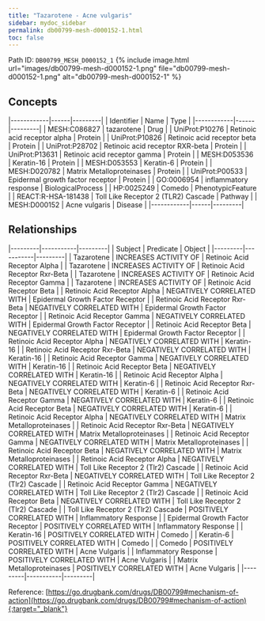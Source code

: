 ```yaml
---
title: "Tazarotene - Acne vulgaris"
sidebar: mydoc_sidebar
permalink: db00799-mesh-d000152-1.html
toc: false 
---
```



Path ID: `DB00799_MESH_D000152_1`
{% include image.html url="images/db00799-mesh-d000152-1.png" file="db00799-mesh-d000152-1.png" alt="db00799-mesh-d000152-1" %}

## Concepts

|------------|------|---------|
| Identifier | Name | Type    |
|------------|------|---------|
| MESH:C086827 | tazarotene | Drug |
| UniProt:P10276 | Retinoic acid receptor alpha | Protein |
| UniProt:P10826 | Retinoic acid receptor beta | Protein |
| UniProt:P28702 | Retinoic acid receptor RXR-beta | Protein |
| UniProt:P13631 | Retinoic acid receptor gamma | Protein |
| MESH:D053536 | Keratin-16 | Protein |
| MESH:D053553 | Keratin-6 | Protein |
| MESH:D020782 | Matrix Metalloproteinases | Protein |
| UniProt:P00533 | Epidermal growth factor receptor | Protein |
| GO:0006954 | inflammatory response | BiologicalProcess |
| HP:0025249 | Comedo | PhenotypicFeature |
| REACT:R-HSA-181438 | Toll Like Receptor 2 (TLR2) Cascade | Pathway |
| MESH:D000152 | Acne vulgaris | Disease |
|------------|------|---------|

## Relationships

|---------|-----------|---------|
| Subject | Predicate | Object  |
|---------|-----------|---------|
| Tazarotene | INCREASES ACTIVITY OF | Retinoic Acid Receptor Alpha |
| Tazarotene | INCREASES ACTIVITY OF | Retinoic Acid Receptor Rxr-Beta |
| Tazarotene | INCREASES ACTIVITY OF | Retinoic Acid Receptor Gamma |
| Tazarotene | INCREASES ACTIVITY OF | Retinoic Acid Receptor Beta |
| Retinoic Acid Receptor Alpha | NEGATIVELY CORRELATED WITH | Epidermal Growth Factor Receptor |
| Retinoic Acid Receptor Rxr-Beta | NEGATIVELY CORRELATED WITH | Epidermal Growth Factor Receptor |
| Retinoic Acid Receptor Gamma | NEGATIVELY CORRELATED WITH | Epidermal Growth Factor Receptor |
| Retinoic Acid Receptor Beta | NEGATIVELY CORRELATED WITH | Epidermal Growth Factor Receptor |
| Retinoic Acid Receptor Alpha | NEGATIVELY CORRELATED WITH | Keratin-16 |
| Retinoic Acid Receptor Rxr-Beta | NEGATIVELY CORRELATED WITH | Keratin-16 |
| Retinoic Acid Receptor Gamma | NEGATIVELY CORRELATED WITH | Keratin-16 |
| Retinoic Acid Receptor Beta | NEGATIVELY CORRELATED WITH | Keratin-16 |
| Retinoic Acid Receptor Alpha | NEGATIVELY CORRELATED WITH | Keratin-6 |
| Retinoic Acid Receptor Rxr-Beta | NEGATIVELY CORRELATED WITH | Keratin-6 |
| Retinoic Acid Receptor Gamma | NEGATIVELY CORRELATED WITH | Keratin-6 |
| Retinoic Acid Receptor Beta | NEGATIVELY CORRELATED WITH | Keratin-6 |
| Retinoic Acid Receptor Alpha | NEGATIVELY CORRELATED WITH | Matrix Metalloproteinases |
| Retinoic Acid Receptor Rxr-Beta | NEGATIVELY CORRELATED WITH | Matrix Metalloproteinases |
| Retinoic Acid Receptor Gamma | NEGATIVELY CORRELATED WITH | Matrix Metalloproteinases |
| Retinoic Acid Receptor Beta | NEGATIVELY CORRELATED WITH | Matrix Metalloproteinases |
| Retinoic Acid Receptor Alpha | NEGATIVELY CORRELATED WITH | Toll Like Receptor 2 (Tlr2) Cascade |
| Retinoic Acid Receptor Rxr-Beta | NEGATIVELY CORRELATED WITH | Toll Like Receptor 2 (Tlr2) Cascade |
| Retinoic Acid Receptor Gamma | NEGATIVELY CORRELATED WITH | Toll Like Receptor 2 (Tlr2) Cascade |
| Retinoic Acid Receptor Beta | NEGATIVELY CORRELATED WITH | Toll Like Receptor 2 (Tlr2) Cascade |
| Toll Like Receptor 2 (Tlr2) Cascade | POSITIVELY CORRELATED WITH | Inflammatory Response |
| Epidermal Growth Factor Receptor | POSITIVELY CORRELATED WITH | Inflammatory Response |
| Keratin-16 | POSITIVELY CORRELATED WITH | Comedo |
| Keratin-6 | POSITIVELY CORRELATED WITH | Comedo |
| Comedo | POSITIVELY CORRELATED WITH | Acne Vulgaris |
| Inflammatory Response | POSITIVELY CORRELATED WITH | Acne Vulgaris |
| Matrix Metalloproteinases | POSITIVELY CORRELATED WITH | Acne Vulgaris |
|---------|-----------|---------|

Reference: [https://go.drugbank.com/drugs/DB00799#mechanism-of-action](https://go.drugbank.com/drugs/DB00799#mechanism-of-action){:target="_blank"}